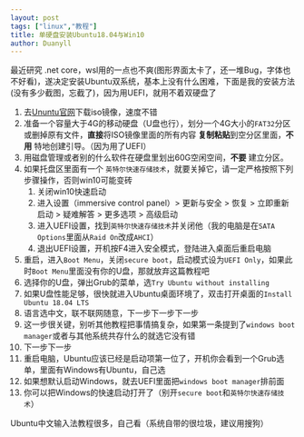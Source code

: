 ```yaml
---
layout: post
tags: ["linux","教程"]
title: 单硬盘安装Ubuntu18.04与Win10
author: Duanyll
---
```


最近研究 .net core，wsl用的一点也不爽(图形界面太卡了，还一堆Bug，字体也不好看)，遂决定安装Ubuntu双系统，基本上没有什么困难，下面是我的安装方法(没有多少截图，忘截了)，因为用UEFI，就用不着双硬盘了

<!-- more -->

1. 去[Ununtu官网](https://www.ubuntu.com/download/desktop)下载iso镜像，速度不错
2. 准备一个容量大于4G的移动硬盘（U盘也行），划分一个4G大小的`FAT32`分区或删掉原有文件，**直接**将ISO镜像里面的所有内容 **复制粘贴**到空分区里面，**不用** 特地创建引导。（因为用了UEFI）
3. 用磁盘管理或者别的什么软件在硬盘里划出60G空闲空间，**不要** 建立分区。
4. 如果托盘区里面有一个 `英特尔快速存储技术`，就要关掉它，请一定严格按照下列步骤操作，否则win10可能变砖
   1. 关闭win10快速启动
   2. 进入设置（immersive control panel）> 更新与安全 > 恢复 > 立即重新启动 > 疑难解答 > 更多选项 > 高级启动
   3. 进入UEFI设置，找到`英特尔快速存储技术`并关闭他（我的电脑是在`SATA Options`里面从`Raid On`改成`AHCI`）
   4. 退出UEFI设置，开机按F4进入安全模式，登陆进入桌面后重启电脑
5. 重启，进入`Boot Menu`，关闭`secure boot`，启动模式设为`UEFI Only`，如果此时`Boot Menu`里面没有你的U盘，那就放弃这篇教程吧
6. 选择你的U盘，弹出Grub的菜单，选`Try Ubuntu without installing`
7. 如果U盘性能足够，很快就进入Ubuntu桌面环境了，双击打开桌面的`Install Ubuntu 18.04 LTS`
8. 语言选中文，联不联网随意，下一步下一步下一步
9. 这一步很关键，别听其他教程把事情搞复杂，如果第一条提到了`windows boot manager`或者与其他系统共存什么的就选它没有错
10. 下一步下一步
11. 重启电脑，Ubuntu应该已经是启动项第一位了，开机你会看到一个Grub选单，里面有Windows有Ubuntu，自己选
12. 如果想默认启动Windows，就去UEFI里面把`windows boot manager`排前面
13. 你可以把Windows的快速启动打开了（别开`secure boot`和`英特尔快速存储技术`）

Ubuntu中文输入法教程很多，自己看（系统自带的很垃圾，建议用搜狗）